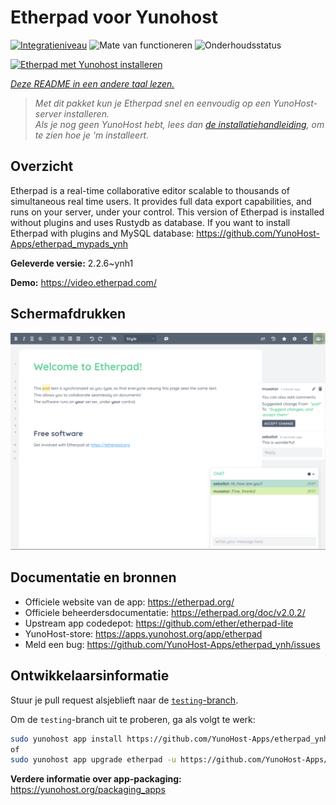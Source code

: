 <!--
NB: Deze README is automatisch gegenereerd door <https://github.com/YunoHost/apps/tree/master/tools/readme_generator>
Hij mag NIET handmatig aangepast worden.
-->

# Etherpad voor Yunohost

[![Integratieniveau](https://dash.yunohost.org/integration/etherpad.svg)](https://ci-apps.yunohost.org/ci/apps/etherpad/) ![Mate van functioneren](https://ci-apps.yunohost.org/ci/badges/etherpad.status.svg) ![Onderhoudsstatus](https://ci-apps.yunohost.org/ci/badges/etherpad.maintain.svg)

[![Etherpad met Yunohost installeren](https://install-app.yunohost.org/install-with-yunohost.svg)](https://install-app.yunohost.org/?app=etherpad)

*[Deze README in een andere taal lezen.](./ALL_README.md)*

> *Met dit pakket kun je Etherpad snel en eenvoudig op een YunoHost-server installeren.*  
> *Als je nog geen YunoHost hebt, lees dan [de installatiehandleiding](https://yunohost.org/install), om te zien hoe je 'm installeert.*

## Overzicht

Etherpad is a real-time collaborative editor scalable to thousands of simultaneous real time users. It provides full data export capabilities, and runs on your server, under your control.
This version of Etherpad is installed without plugins and uses Rustydb as database.
If you want to install Etherpad with plugins and MySQL database: https://github.com/YunoHost-Apps/etherpad_mypads_ynh


**Geleverde versie:** 2.2.6~ynh1

**Demo:** <https://video.etherpad.com/>

## Schermafdrukken

![Schermafdrukken van Etherpad](./doc/screenshots/screenshot.png)

## Documentatie en bronnen

- Officiele website van de app: <https://etherpad.org/>
- Officiele beheerdersdocumentatie: <https://etherpad.org/doc/v2.0.2/>
- Upstream app codedepot: <https://github.com/ether/etherpad-lite>
- YunoHost-store: <https://apps.yunohost.org/app/etherpad>
- Meld een bug: <https://github.com/YunoHost-Apps/etherpad_ynh/issues>

## Ontwikkelaarsinformatie

Stuur je pull request alsjeblieft naar de [`testing`-branch](https://github.com/YunoHost-Apps/etherpad_ynh/tree/testing).

Om de `testing`-branch uit te proberen, ga als volgt te werk:

```bash
sudo yunohost app install https://github.com/YunoHost-Apps/etherpad_ynh/tree/testing --debug
of
sudo yunohost app upgrade etherpad -u https://github.com/YunoHost-Apps/etherpad_ynh/tree/testing --debug
```

**Verdere informatie over app-packaging:** <https://yunohost.org/packaging_apps>
